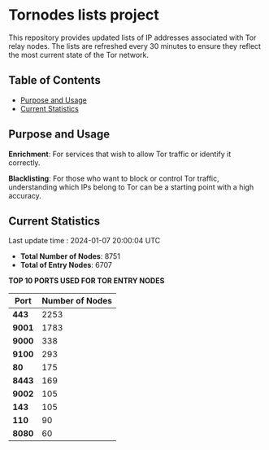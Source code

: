 # Tornodes lists project

This repository provides updated lists of IP addresses associated with Tor relay nodes. The lists are refreshed every 30 minutes to ensure they reflect the most current state of the Tor network.

## Table of Contents

- [Purpose and Usage](#purpose-and-usage)
- [Current Statistics](#current-statistics)


## Purpose and Usage

**Enrichment**: For services that wish to allow Tor traffic or identify it correctly.

**Blacklisting**: For those who want to block or control Tor traffic, understanding which IPs belong to Tor can be a starting point with a high accuracy.

## Current Statistics

Last update time : 2024-01-07 20:00:04 UTC

- **Total Number of Nodes**: 8751
- **Total of Entry Nodes**: 6707

**TOP 10 PORTS USED FOR TOR ENTRY NODES**

| **Port** | **Number of Nodes** |
|------|-----------------|
| **443**   | 2253  |
| **9001**   | 1783  |
| **9000**   | 338  |
| **9100**   | 293  |
| **80**   | 175  |
| **8443**   | 169  |
| **9002**   | 105  |
| **143**   | 105  |
| **110**   | 90  |
| **8080**   | 60  |


